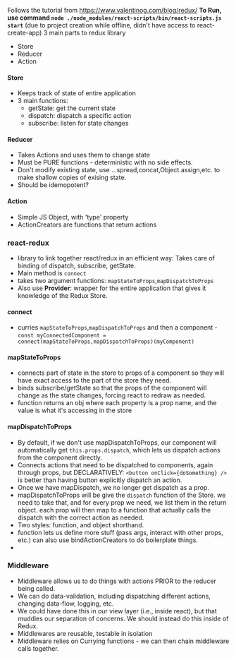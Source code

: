 Follows the tutorial from https://www.valentinog.com/blog/redux/
__To Run, use command `node ./node_modules/react-scripts/bin/react-scripts.js start`__ (due to project creation while offline, didn't have access to react-create-app)
3 main parts to redux library
- Store
- Reducer
- Action

#### Store
- Keeps track of state of entire application
- 3 main functions:
	- getState: get the current state
	- dispatch: dispatch a specific action
	- subscribe: listen for state changes

#### Reducer
- Takes Actions and uses them to change state
- Must be PURE functions - deterministic with no side effects.
- Don't modify existing state, use ...spread,concat,Object.assign,etc. to make shallow copies of exising state.
- Should be idemopotent?

#### Action
- Simple JS Object, with 'type' property
- ActionCreators are functions that return actions


### react-redux
- library to link together react/redux in an efficient way: Takes care of binding of dispatch, subscribe, getState.
- Main method is `connect`
- takes two argument functions: `mapStateToProps`,`mapDispatchToProps`
- Also use __Provider__: wrapper for the entire application that gives it knowledge of the Redux Store.

#### connect
- curries `mapStateToProps`,`mapDispatchToProps` and then a component
-`const myConnectedComponent = connect(mapStateToProps,mapDispatchToProps)(myComponent)`

#### mapStateToProps
- connects part of state in the store to props of a component so they will have exact access to the part of the store they need.
- binds subscribe/getState so that the props of the component will change as the state changes, forcing react to redraw as needed.
- function returns an obj where each property is a prop name, and the value is what it's accessing in the store

#### mapDispatchToProps
- By default, if we don't use mapDispatchToProps, our component will automatically get `this.props.dispatch`, which lets us dispatch actions from the component directly.
- Connects actions that need to be dispatched to components, again through props, but DECLARATIVELY: `<button onClick={doSomething} />` is better than having button explicitly dispatch an action.
- Once we have mapDispatch, we no longer get dispatch as a prop.
- mapDispatchToProps will be give the `dispatch` function of the Store. we need to take that, and for every prop we need, we list them in the return object. each prop will then map to a function that actually calls the dispatch with the correct action as needed.
- Two styles: function, and object shorthand.
- function lets us define more stuff (pass args, interact with other props, etc.) can also use bindActionCreators to do boilerplate things.
- 

### Middleware
- Middleware allows us to do things with actions PRIOR to the reducer being called.
- We can do data-validation, including dispatching different actions, changing data-flow, logging, etc.
- We could have done this in our view layer (i.e., inside react), but that muddies our separation of concerns. We should instead do this inside of Redux.
- Middlewares are reusable, testable in isolation
- Middleware relies on Currying functions - we can then chain middleware calls together.